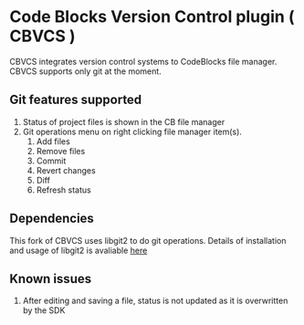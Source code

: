 # Code Blocks Version Control plugin ( CBVCS )
CBVCS integrates version control systems to CodeBlocks file manager. CBVCS supports only git at the moment.
## Git features supported
1. Status of project files is shown in the CB file manager
2. Git operations menu on right clicking file manager item(s).
   1. Add files
   2. Remove files
   3. Commit  
   4. Revert changes
   5. Diff
   6. Refresh status
## Dependencies
This fork of CBVCS uses libgit2 to do git operations. Details of installation and usage of libgit2 is avaliable [here]( https://libgit2.org/docs/guides/build-and-link/)

## Known issues
1. After editing and saving a file, status is not updated as it is overwritten by the SDK
